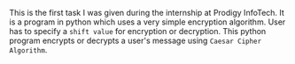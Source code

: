 This is the first task I was given during the internship at Prodigy InfoTech.
It is a program in python which uses a very simple encryption algorithm.
User has to specify a `shift value` for encryption or decryption.
This python program encrypts or decrypts a user's message using `Caesar Cipher Algorithm`.

